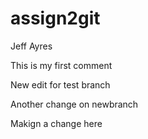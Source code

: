 # assign2git
Jeff Ayres

This is my first comment 

New edit for test branch 

Another change on newbranch


Makign a change here
